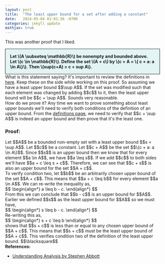 ```yaml
---
layout: post
title:  "The least upper bound for a set after adding a constant"
date:   2024-05-04 01:01:36 -0700
categories: jekyll update
mathjax: true
---
```

This was another proof that I liked.

<div style="background-color: #E3F4F4; padding: 15px 15px 15px 15px; border:1px solid black;">
  <b>Let \(A \subseteq \mathbb{R}\) be nonempty and bounded above. Let \(c \in \mathbb{R}\). Define the set \(A + c\) by \(c + A = \{ c + a: a \in A\}\). Then \(sup(c+A) = c + sup A\).</b>
</div>
What is this statement saying? It's important to review the definitions in <a href="https://strncat.github.io/jekyll/update/2024/05/03/analysis-set-bounded.html">here</a>. Keep these on the side while working on this proof. So assuming we have a least upper bound $$\sup A$$. If the set was modified such that each element was changed by adding $$c$$ to it, then the least upper bound will be $$c + \sup A$$. Sounds very reasonable.
<br>
How do we prove it? Any time we want to prove something about least upper bounds we'll need to verify both conditions of the definition of an upper bound. From the <a href="https://strncat.github.io/jekyll/update/2024/05/03/analysis-set-bounded.html">definitions page</a>, we need to verify that $$c + \sup A$$ is indeed an upper bound and then prove that it's the least one.
<br>
<h3>Proof:</h3>
Let $$A$$ be a bounded non-empty set with a least upper bound $$s = \sup A$$. Let $$c$$ be a constant. Let $$c + A$$ be the set $$\{c + a: a \in A\}$$. Since $$s$$ is an upper bound then we know that for every element $$a \in A$$, we have $$a \leq s$$. If we add $$c$$ to both sides we'll have $$a + c \leq s + c$$. Therefore, we can see that $$c + s$$ is also an upper bound for the set $$A + c$$.
<br>
To verify condition two, let $$b$$ be an arbitrarily chosen upper bound of the set $$A + c$$. This means that $$a + c \leq b$$ for every element $$a \in A$$. We can re-write the inequality as,
<div>
$$
\begin{align*}
a \leq b - c.
\end{align*}
$$
</div>
From this we can conclude that $$b - c$$ is an upper bound for $$A$$. Earlier we defined $$s$$ as the least upper bound for $$A$$ so we must have,
<div>
$$
\begin{align*}
s \leq b - c.
\end{align*}
$$
</div>
Re-writing this as,
<div>
$$
\begin{align*}
s + c \leq b
\end{align*}
$$
</div>
shows that $$s + c$$ is less than or equal to any chosen upper bound of $$A + c$$. This means that $$s + c$$ must be the least upper bound of $$A + c$$. This verifies condition two of the definition of the least upper bound. $$\blacksquare$$
<br>
<!------------------------------------------------------------------------------------>
<b>References:</b>
<ul>
<li><a href="https://www.amazon.com/Understanding-Analysis-Undergraduate-Texts-Mathematics/dp/1493927116">Understanding Analysis by Stephen Abbott</a></li>
</ul>
